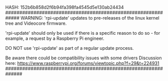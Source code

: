 HASH: 152b6b858d2f6b94fa398fa4545d5e130ab24434
#############################################################
WARNING: 'rpi-update' updates to pre-releases of the linux 
kernel tree and Videocore firmware.

'rpi-update' should only be used if there is a specific 
reason to do so - for example, a request by a Raspberry Pi 
engineer.

DO NOT use 'rpi-update' as part of a regular update process.

Be aware there could be compatibility issues with some drivers
Discussion here:
https://www.raspberrypi.org/forums/viewtopic.php?f=29&t=224931
##############################################################
